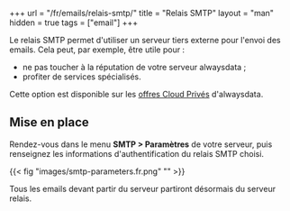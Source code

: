 +++
url = "/fr/emails/relais-smtp/"
title = "Relais SMTP"
layout = "man"
hidden = true
tags = ["email"]
+++

Le relais SMTP permet d'utiliser un serveur tiers externe pour l'envoi des emails. Cela peut, par exemple, être utile pour :

- ne pas toucher à la réputation de votre serveur alwaysdata ;
- profiter de services spécialisés.

Cette option est disponible sur les [offres Cloud Privés](accounts/billing/private-cloud-prices) d'alwaysdata.

## Mise en place

Rendez-vous dans le menu **SMTP > Paramètres** de votre serveur, puis renseignez les informations d'authentification du relais SMTP choisi.

{{< fig "images/smtp-parameters.fr.png" "" >}}

Tous les emails devant partir du serveur partiront désormais du serveur relais. 
